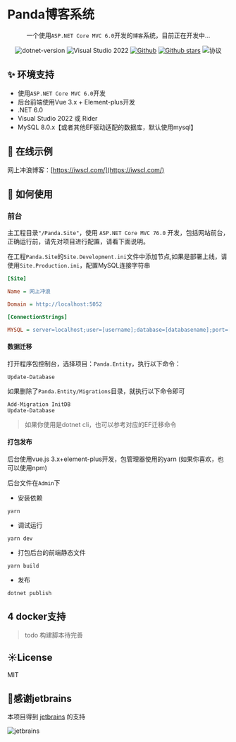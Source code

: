 # Panda博客系统

<div align="center">

一个使用`ASP.NET Core MVC 6.0`开发的`博客`系统，目前正在开发中...

 ![dotnet-version](https://img.shields.io/badge/.NET%206.0-blue)  ![Visual Studio 2022](https://img.shields.io/badge/Visual%20Studio%20-2022-blueviolet)     [![Github](https://img.shields.io/badge/%20-github-%2324292e)](https://github.com/coolqingcheng/Panda) [![Github stars](https://img.shields.io/github/stars/coolqingcheng/Panda)](https://github.com/coolqingcheng/Panda)  ![协议](https://img.shields.io/github/license/coolqingcheng/Panda)

 </div>

## ✨ 环境支持

- 使用`ASP.NET Core MVC 6.0`开发
- 后台前端使用Vue 3.x + Element-plus开发
- .NET 6.0
- Visual Studio 2022 或 Rider
- MySQL 8.0.x【或者其他EF驱动适配的数据库，默认使用mysql】

## 🥩 在线示例

网上冲浪博客：[https://iwscl.com/](https://iwscl.com/)

## 🚗 如何使用
###  前台

主工程目录`"/Panda.Site"`，使用 `ASP.NET Core MVC 76.0` 开发，包括网站前台，正确运行前，请先对项目进行配置，请看下面说明。


在工程`Panda.Site`的`Site.Development.ini`文件中添加节点,如果是部署上线，请使用`Site.Production.ini`，配置MySQL连接字符串

``` ini
[Site]

Name = 网上冲浪

Domain = http://localhost:5052

[ConnectionStrings]

MYSQL = server=localhost;user=[username];database=[databasename];port=[port];password=[password];SslMode=None

```

#### 数据迁移

打开程序包控制台，选择项目：`Panda.Entity`，执行以下命令：

```shell
Update-Database
```

如果删除了`Panda.Entity/Migrations`目录，就执行以下命令即可

```shell
Add-Migration InitDB
Update-Database
```

> 如果你使用是dotnet cli，也可以参考对应的EF迁移命令

#### 打包发布

后台使用vue.js 3.x+element-plus开发，包管理器使用的yarn (如果你喜欢，也可以使用npm)

后台文件在`Admin`下


- 安装依赖

```shell
yarn
```

- 调试运行

```shell
yarn dev
```

- 打包后台的前端静态文件

```shell
yarn build
```

- 发布

```shell
dotnet publish
```


## 4 docker支持

> todo 构建脚本待完善

## ☀️License

MIT

## 💖感谢jetbrains

本项目得到  [jetbrains](https://jb.gg/OpenSourceSupport) 的支持

![jetbrains](https://resources.jetbrains.com/storage/products/company/brand/logos/jb_beam.svg)
